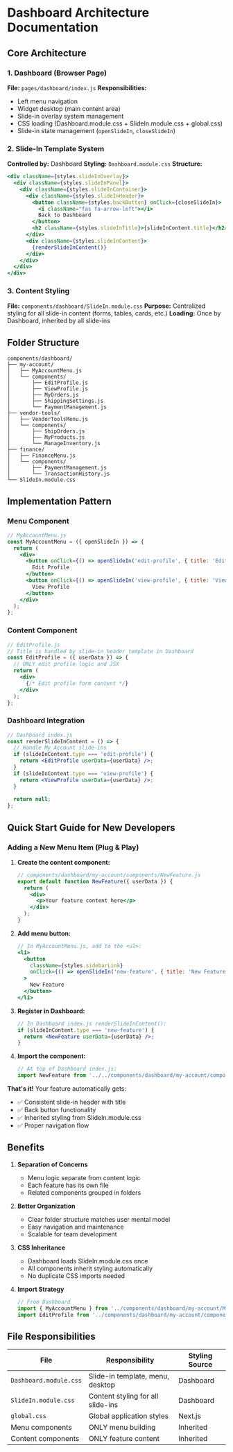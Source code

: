 # Dashboard Architecture Documentation

## Core Architecture

### 1. Dashboard (Browser Page)
**File:** `pages/dashboard/index.js`
**Responsibilities:**
- Left menu navigation
- Widget desktop (main content area)
- Slide-in overlay system management
- CSS loading (Dashboard.module.css + SlideIn.module.css + global.css)
- Slide-in state management (`openSlideIn`, `closeSlideIn`)

### 2. Slide-In Template System
**Controlled by:** Dashboard
**Styling:** `Dashboard.module.css`
**Structure:**
```jsx
<div className={styles.slideInOverlay}>
  <div className={styles.slideInPanel}>
    <div className={styles.slideInContainer}>
      <div className={styles.slideInHeader}>
        <button className={styles.backButton} onClick={closeSlideIn}>
          <i className="fas fa-arrow-left"></i>
          Back to Dashboard
        </button>
        <h2 className={styles.slideInTitle}>{slideInContent.title}</h2>
      </div>
      <div className={styles.slideInContent}>
        {renderSlideInContent()}
      </div>
    </div>
  </div>
</div>
```

### 3. Content Styling
**File:** `components/dashboard/SlideIn.module.css`
**Purpose:** Centralized styling for all slide-in content (forms, tables, cards, etc.)
**Loading:** Once by Dashboard, inherited by all slide-ins

## Folder Structure

```
components/dashboard/
├── my-account/
│   ├── MyAccountMenu.js
│   └── components/
│       ├── EditProfile.js
│       ├── ViewProfile.js
│       ├── MyOrders.js
│       ├── ShippingSettings.js
│       └── PaymentManagement.js
├── vendor-tools/
│   ├── VendorToolsMenu.js
│   └── components/
│       ├── ShipOrders.js
│       ├── MyProducts.js
│       └── ManageInventory.js
├── finance/
│   ├── FinanceMenu.js
│   └── components/
│       ├── PaymentManagement.js
│       └── TransactionHistory.js
└── SlideIn.module.css
```

## Implementation Pattern

### Menu Component
```jsx
// MyAccountMenu.js
const MyAccountMenu = ({ openSlideIn }) => {
  return (
    <div>
      <button onClick={() => openSlideIn('edit-profile', { title: 'Edit Profile' })}>
        Edit Profile
      </button>
      <button onClick={() => openSlideIn('view-profile', { title: 'View Profile' })}>
        View Profile
      </button>
    </div>
  );
};
```

### Content Component
```jsx
// EditProfile.js
// Title is handled by slide-in header template in Dashboard
const EditProfile = ({ userData }) => {
  // ONLY edit profile logic and JSX
  return (
    <div>
      {/* Edit profile form content */}
    </div>
  );
};
```

### Dashboard Integration
```jsx
// Dashboard index.js
const renderSlideInContent = () => {
  // Handle My Account slide-ins
  if (slideInContent.type === 'edit-profile') {
    return <EditProfile userData={userData} />;
  }
  if (slideInContent.type === 'view-profile') {
    return <ViewProfile userData={userData} />;
  }
  
  return null;
};
```

## Quick Start Guide for New Developers

### Adding a New Menu Item (Plug & Play)

1. **Create the content component:**
   ```jsx
   // components/dashboard/my-account/components/NewFeature.js
   export default function NewFeature({ userData }) {
     return (
       <div>
         <p>Your feature content here</p>
       </div>
     );
   }
   ```

2. **Add menu button:**
   ```jsx
   // In MyAccountMenu.js, add to the <ul>:
   <li>
     <button 
       className={styles.sidebarLink}
       onClick={() => openSlideIn('new-feature', { title: 'New Feature' })}
     >
       New Feature
     </button>
   </li>
   ```

3. **Register in Dashboard:**
   ```jsx
   // In Dashboard index.js renderSlideInContent():
   if (slideInContent.type === 'new-feature') {
     return <NewFeature userData={userData} />;
   }
   ```

4. **Import the component:**
   ```jsx
   // At top of Dashboard index.js:
   import NewFeature from '../../components/dashboard/my-account/components/NewFeature';
   ```

**That's it!** Your feature automatically gets:
- ✅ Consistent slide-in header with title
- ✅ Back button functionality  
- ✅ Inherited styling from SlideIn.module.css
- ✅ Proper navigation flow

## Benefits

1. **Separation of Concerns**
   - Menu logic separate from content logic
   - Each feature has its own file
   - Related components grouped in folders

2. **Better Organization**
   - Clear folder structure matches user mental model
   - Easy navigation and maintenance
   - Scalable for team development

3. **CSS Inheritance**
   - Dashboard loads SlideIn.module.css once
   - All components inherit styling automatically
   - No duplicate CSS imports needed

4. **Import Strategy**
   ```jsx
   // From Dashboard
   import { MyAccountMenu } from '../components/dashboard/my-account/MyAccountMenu';
   import EditProfile from '../components/dashboard/my-account/components/EditProfile';
   ```

## File Responsibilities

| File | Responsibility | Styling Source |
|------|---------------|----------------|
| `Dashboard.module.css` | Slide-in template, menu, desktop | Dashboard |
| `SlideIn.module.css` | Content styling for all slide-ins | Dashboard |
| `global.css` | Global application styles | Next.js |
| Menu components | ONLY menu building | Inherited |
| Content components | ONLY feature content | Inherited |
